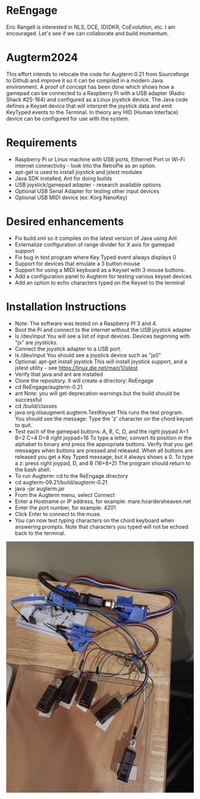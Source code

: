 # ReEngage
Eric Rangell is interested in NLS, DCE, (D)DKR, CoEvolution, etc. I am encouraged. Let's see if we can collaborate and build momentum.

# Augterm2024
This effort intends to relocate the code for Augterm 0.21 from Sourceforge to Github and improve it so it can be compiled in a modern Java environment.  A proof of concept has been done which shows how a gamepad can be connected to a Raspberry Pi with a USB adapter (Radio Shack #25-164) and configured as a Linux joystick device.  The Java code defines a Keyset device that will interpret the joystick data and emit KeyTyped events to the Terminal.  In theory any HID (Human Interface) device can be configured for use with the system.

# Requirements
- Raspberry Pi or Linux machine with USB ports, Ethernet Port or Wi-Fi internet connectivity - look into the RetroPie as an option.
- apt-get is used to install joystick and jstest modules
- Java SDK installed, Ant for doing builds
- USB joystick/gamepad adapter - research available options 
- Optional USB Serial Adapter for testing other input devices
- Optional USB MIDI device (ex: Korg NanoKey)

# Desired enhancements
- Fix build.xml so it compiles on the latest version of Java using Ant
- Externalize configuration of range divider for X axis for gamepad support
- Fix bug in test program where Key Typed event always displays 0
- Support for devices that emulate a 3 button mouse
- Support for using a MIDI keyboard as a Keyset with 3 mouse buttons.
- Add a configuration panel to Augterm for testing various keyset devices
- Add an option to echo characters typed on the Keyset to the terminal

# Installation Instructions
- Note: The software was tested on a Raspberry PI 3 and 4.
- Boot the Pi and connect to the internet without the USB joystick adapter
- ls /dev/input
  You will see a list of input devices. Devices beginning with "js" are joysticks.
- Connect the joystick adapter to a USB port.
- ls /dev/input
  You should see a joystick device such as "js0"
- Optional: apt-get install joystick
  This will install joystick support, and a jstest utility - see https://linux.die.net/man/1/jstest
- Verify that java and ant are installed
- Clone the repository.  It will create a directory: ReEngage
- cd ReEngage/augterm-0.21
- ant
  Note: you will get deprecation warnings but the build should be successful
- cd /build/classes
- java org.nlsaugment.augterm.TestKeyset
  This runs the test program.  You should see the message:
  Type the 'z' character on the chord keyset to quit.
- Test each of the gamepad buttons: A, B, C, D, and the right joypad
  A=1 B=2 C=4 D=8 right joypad=16
  To type a letter, convert its position in the alphabet to binary and press the appropriate buttons.
  Verify that you get messages when buttons are pressed and released.
  When all buttons are released you get a Key Typed message, but it always shows a 0.
  To type a z: press right joypad, D, and B (16+8+2)
  The program should return to the bash shell.
- To run Augterm: cd to the ReEngage directory
- cd augterm-09.21/build/augterm-0.21
- java -jar augterm.jar
- From the Augterm menu, select Connect
- Enter a Hostname or IP address, for example: mare.hoardersheaven.net
- Enter the port number, for example: 4201
- Click Enter to connect to the muse.
- You can now test typing characters on the chord keyboard when answering prompts.
  Note that characters you typed will not be echoed back to the terminal.

![Photo of homebrew keyset connected to 15 pin gamepad cable](https://github.com/erangell/ReEngage/blob/main/HomebrewKeysetTo15pinGameCable.jpg "Homebrew Keyset")
